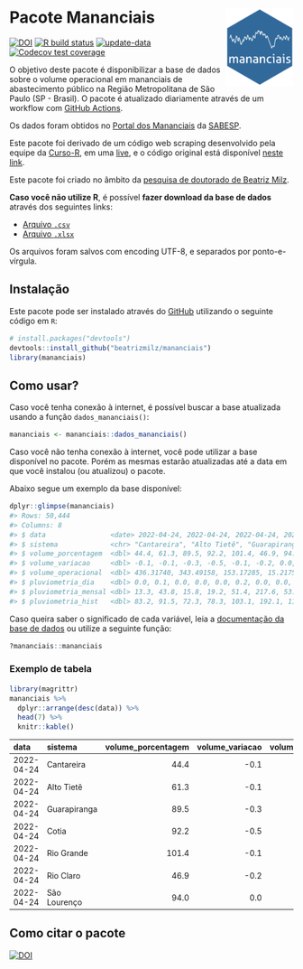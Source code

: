 
<!-- README.md is generated from README.Rmd. Please edit that file -->

# Pacote Mananciais <img src="man/figures/hexlogo.png" align="right" width = "120px"/>

<!-- badges: start -->

[![DOI](https://zenodo.org/badge/DOI/10.5281/zenodo.4733056.svg)](https://doi.org/10.5281/zenodo.4733056)
[![R build
status](https://github.com/beatrizmilz/mananciais/workflows/R-CMD-check/badge.svg)](https://github.com/beatrizmilz/mananciais/actions)
[![update-data](https://github.com/beatrizmilz/mananciais/actions/workflows/2-update_data.yaml/badge.svg)](https://github.com/beatrizmilz/mananciais/actions/workflows/2-update_data.yaml)
[![Codecov test
coverage](https://codecov.io/gh/beatrizmilz/mananciais/branch/master/graph/badge.svg)](https://codecov.io/gh/beatrizmilz/mananciais?branch=master)
<!-- badges: end -->

O objetivo deste pacote é disponibilizar a base de dados sobre o volume
operacional em mananciais de abastecimento público na Região
Metropolitana de São Paulo (SP - Brasil). O pacote é atualizado
diariamente através de um workflow com [GitHub
Actions](https://github.com/beatrizmilz/mananciais/actions).

Os dados foram obtidos no [Portal dos
Mananciais](http://mananciais.sabesp.com.br/Situacao) da
[SABESP](http://site.sabesp.com.br/site/Default.aspx).

Este pacote foi derivado de um código web scraping desenvolvido pela
equipe da [Curso-R](https://www.curso-r.com/), em uma
[live](https://youtu.be/jvZIxrMmOcQ), e o código original está
disponível [neste
link](https://github.com/curso-r/lives/blob/master/drafts/20200730_scraper_sabesp.R).

Este pacote foi criado no âmbito da [pesquisa de doutorado de Beatriz
Milz](https://beatrizmilz.github.io/tese/).

**Caso você não utilize R**, é possível **fazer download da base de
dados** através dos seguintes links:

  - [Arquivo
    `.csv`](https://github.com/beatrizmilz/mananciais/raw/master/inst/extdata/mananciais.csv)
  - [Arquivo
    `.xlsx`](https://github.com/beatrizmilz/mananciais/blob/master/inst/extdata/mananciais.xlsx?raw=true)

Os arquivos foram salvos com encoding UTF-8, e separados por
ponto-e-vírgula.

## Instalação

Este pacote pode ser instalado através do [GitHub](https://github.com/)
utilizando o seguinte código em `R`:

``` r
# install.packages("devtools")
devtools::install_github("beatrizmilz/mananciais")
library(mananciais)
```

## Como usar?

Caso você tenha conexão à internet, é possível buscar a base atualizada
usando a função `dados_mananciais()`:

``` r
mananciais <- mananciais::dados_mananciais() 
```

Caso você não tenha conexão à internet, você pode utilizar a base
disponível no pacote. Porém as mesmas estarão atualizadas até a data em
que você instalou (ou atualizou) o pacote.

Abaixo segue um exemplo da base disponível:

``` r
dplyr::glimpse(mananciais)
#> Rows: 50,444
#> Columns: 8
#> $ data                <date> 2022-04-24, 2022-04-24, 2022-04-24, 2022-04-24, 2…
#> $ sistema             <chr> "Cantareira", "Alto Tietê", "Guarapiranga", "Cotia…
#> $ volume_porcentagem  <dbl> 44.4, 61.3, 89.5, 92.2, 101.4, 46.9, 94.0, 44.5, 6…
#> $ volume_variacao     <dbl> -0.1, -0.1, -0.3, -0.5, -0.1, -0.2, 0.0, -0.1, -0.…
#> $ volume_operacional  <dbl> 436.31740, 343.49158, 153.17285, 15.21757, 113.715…
#> $ pluviometria_dia    <dbl> 0.0, 0.1, 0.0, 0.0, 0.0, 0.2, 0.0, 0.0, 0.0, 0.0, …
#> $ pluviometria_mensal <dbl> 13.3, 43.8, 15.8, 19.2, 51.4, 217.6, 53.6, 13.3, 4…
#> $ pluviometria_hist   <dbl> 83.2, 91.5, 72.3, 78.3, 103.1, 192.1, 110.7, 83.2,…
```

Caso queira saber o significado de cada variável, leia a [documentação
da base de
dados](https://beatrizmilz.github.io/mananciais/reference/mananciais.html)
ou utilize a seguinte função:

``` r
?mananciais::mananciais
```

### Exemplo de tabela

``` r
library(magrittr)
mananciais %>% 
  dplyr::arrange(desc(data)) %>% 
  head(7) %>%
  knitr::kable()
```

| data       | sistema      | volume\_porcentagem | volume\_variacao | volume\_operacional | pluviometria\_dia | pluviometria\_mensal | pluviometria\_hist |
| :--------- | :----------- | ------------------: | ---------------: | ------------------: | ----------------: | -------------------: | -----------------: |
| 2022-04-24 | Cantareira   |                44.4 |            \-0.1 |           436.31740 |               0.0 |                 13.3 |               83.2 |
| 2022-04-24 | Alto Tietê   |                61.3 |            \-0.1 |           343.49158 |               0.1 |                 43.8 |               91.5 |
| 2022-04-24 | Guarapiranga |                89.5 |            \-0.3 |           153.17285 |               0.0 |                 15.8 |               72.3 |
| 2022-04-24 | Cotia        |                92.2 |            \-0.5 |            15.21757 |               0.0 |                 19.2 |               78.3 |
| 2022-04-24 | Rio Grande   |               101.4 |            \-0.1 |           113.71507 |               0.0 |                 51.4 |              103.1 |
| 2022-04-24 | Rio Claro    |                46.9 |            \-0.2 |             6.41165 |               0.2 |                217.6 |              192.1 |
| 2022-04-24 | São Lourenço |                94.0 |              0.0 |            83.46177 |               0.0 |                 53.6 |              110.7 |

## Como citar o pacote

[![DOI](https://zenodo.org/badge/DOI/10.5281/zenodo.4733056.svg)](https://doi.org/10.5281/zenodo.4733056)

